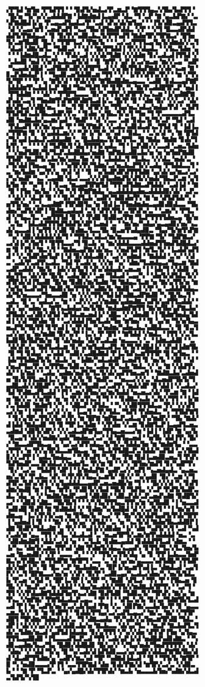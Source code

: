 ▞▛▜▟▝▆▜▅▝▛▜▟▜▜▝▝▝▉▟▜▞▅▟▃▞▛▃▆▃▛▝▇▜▜▜▄▃▚▜▙▞▙▟▜▜▝▝█▞▅▝▜▞▚▞▞▃▟▟▟▛▇▝▐▟▇▟▆▟▐▃▄▟▛▝▟▃▝▜▝▃▛▝▇▝▄▃▙▛▇▞▝▃▚▛▇▟█▟▐▞▄▝▛▃▄▃▟▜▄▟▃▞▛▝▃▟▝▟▚▞▟▞▆▜▄▞▝▝▐▜▞▟▉▃▄▟▜▜▃▝▟▝▞▃▄▞▆▜▝▃▅▟▚▟▜▝▚▃▞▜▙▞▟▜▅▟▛▟▟▃▝▞▛▝▝▞▜▝█▃▃▟▛▟▟▟▟▜▞▛▇▟▄▃▞▝▊▝▉▞▛▞▚▟▉▃▙▃▜▞▛▜▚▟▜▝▇▟▅▜▛▞▜▛▇▃▞▝█▜▅▜▞▃▆▜▙▟▊▝█▃▚▝▜▜▛▜▃▞▝▛▇▞▙▝▝▝▃▞▃▞▛▜▜▃▄▜▄▜▞▟▆▟▞▞▃▜▝▟▃▟▝▟▇▞▅▜▃▝▜▟▊▃▞▝▝▟▝▝▇▞▛▜▟▟▐▝▛▞▞▟▄▟▃▝▝▞▙▃▜▟▅▝▄▝▝▝▐▟▆▟█▃▟▃▝▞▝▝▛▟▞▃▟▝▞▞▟▞▜▟▇▝▞▞▟▟▆▝▊▞▃▟▃▟▐▜▜▟▝▞▝▃▙▟▉▝▅▟▝▞▅▜▚▃▙▃▆▜▞▟▝▝▊▝▇▜▚▝▄▛▐▞▃▞▅▃▅▝▆▞▞▃▄▝▚▟▛▝▚▃▄▟▞▟█▟▝▃▟▜▙▟▚▟▛▞▟▜▛▜▃▟▝▞▄▜▙▜▜▟▄▛▇▟▞▞▟▞▚▃▅▝▇▝▊▃▛▟▅▟▄▛▐▝▝▜▄▟▊▃▅▜▟▟▉▃▆▝▜▜▝▝▞▝▐▞▛▞▟▜▚▞▛▞▝▝▆▝▞▜▚▜▞▜▛▝▝▝▛▝▄▝▇▜▞▟▝▝▛▟▞▞▛▝▇▜▙▟█▟▆▃▄▃▃▝▃▟▉▝▊▟▃▃▄▛▇▛▐▟▟▟▆▜▚▃▙▟▐▃▛▝█▟▝▜▅▞▜▟▜▝▛▝▊▜▚▝▚▝▇▞▛▃▟▟█▜▛▃▛▝▅▟▐▝▛▜▟▟▇▝▝▝▟▞▝▝▛▜▛▜▃▃▃▝▉▞▚▞▜▜▚▞▟▜▛▜▚▃▚▃▆▝▐▞▄▟▇▛▇▟▚▟▞▃▄▜▝▜▅▟▇▜▚▛▇▜▛▟▇▜▃▟▐▞▃▝█▞▛▝█▝▝▟▆▝▉▞▝▞▞▃▞▝▟▞▟▞▟▜▃▞▞▟█▞▅▃▝▝▚▃▜▝▉▝▟▜▛▞▅▝▜▜▄▞▅▃▚▟▃▞▅▟▄▞▛▟▝▃▜▟▜▜▜▟▜▟▚▃▙▜▙▃▟▟▛▞▛▃▝▝▊▟▅▝▄▜▙▃▜▞▄▜▝▜▅▝▜▝▛▃▃▃▃▃▟▜▃▟▉▝▅▟▇▃▙▞▄▃▆▞▄▟▝▝▇▟▛▝▝▟▝▞▃▃▝▃▆▝▊▟▃▜▞▜▞▃▛▝▜▟▝▃▟▝▛▟▃▟▜▝▛▞▆▞▄▃▙▝▛▝▝▜▞▛▇▟▚▝▞▃▟▃▚▟▊▟▃▟▚▃▜▜▟▝▊▝▐▟▐▃▞▜▜▛▇▝▉▝▐▞▄▟▟▃▆▞▞▝▚▛▐▞▜▞▚▞▚▟▝▝▉▟▃▝▝▃▚▞▟▝▚▝▇▝█▜▟▞▜▞▄▟▐▃▙▃▛▃▟▟▄▟▇▝▃▝█▃▙▟▄▃▜▞▙▞▛▜▃▝█▝▇▟▄▝▇▟▆▝▊▟▞▜▙▜▚▝▃▝▝▝▝▟▝▜▟▜▙▜▝▟▄▜▜▜▜▞▄▟▃▝▜▝▐▃▛▟▊▞▞▃▃▟▝▃▅▃▜▟▅▞▝▞▅▟▜▟▉▞▜▞▜▃▛▃▙▟█▟▄▞▅▟▇▝▅▛▇▟▃▟▉▃▙▞▅▝▅▝▅▜▅▛▇▟▉▜▜▟▛▝▇▃▛▜▞▃▙▞▆▞▄▟▃▜▅▝▞▜▝▃▙▟▟▃▜▝▜▃▙▃▝▞▞▟▃▝▅▟▞▃▝▞▜▞▟▟▐▜▅▃▄▝▇▝▝▝▅▜▛▞▛▞▜▟▆▞▃▞▅▃▙▃▛▜▞▞▃▟▄▝▛▜▟▟▃▃▜▝▃▝▆▞▙▟▆▝▄▞▛▞▄▝▛▟▝▟▝▝▊▝▚▞▙▟▛▟▛▟▜▜▜▟▇▝▄▞▟▞▄▞▆▃▞▃▞▞▚▞▅▟▛▝▚▃▝▃▄▟█▝▟▃▞▃▃▞▞▞▟▜▄▟▆▟▜▞▟▜▞▞▅▟▞▜▙▃▛▃▆▝▄▜▙▜▅▝▛▝▚▞▜▝▐▝▊▃▄▝▆▃▄▟▜▛▇▜▟▝▜▜▚▟▜▟▇▃▟▜▟▟▞▝▃▟▐▟▝▝▇▝▉▝▐▜▅▝▆▞▙▞▝▞▆▝▚▜▝▛▇▛▇▟▄▝▄▃▟▟▟▟▄▟▅▃▟▟▟▟▉▞▟▞▝▃▛▃▝▝▟▞▞▝▟▃▛▝▉▝▝▝▉▞▚▟▜▃▙▝▄▟▛▞▜▟▊▟▅▜▚▝▇▝▅▝▟▜▟▜▟▞▚▝▅▜▜▞▅▞▝▃▚▃▄▟▇▛▐▜▛▟▉▜▄▝▅▝▉▟▐▃▜▜▅▟▆▟▅▃▄▟▊▟▉▟▃▃▝▜▙▟▅▞▚▟▜▞▟▛▐▝█▟▇▃▄▟▄▟▝▃▜▝▟▜▚▜▜▞▃▜▛▟▚▞▃▝▝▃▆▞▚▝▛▜▃▝▟▝▞▜▄▃▜▃▝▃▅▜▜▜▟▝▉▝▞▝▛▟█▝▉▟▉▃▞▛▇▝▜▃▛▜▜▜▜▟▅▃▄▝█▞▅▝▃▜▄▝▐▟▃▟▟▜▜▜▟▜▟▟▜▞▟▛▐▃▅▟▝▃▝▝▆▞▅▞▚▟▄▞▄▃▄▟▊▞▅▞▚▃▟▞▄▃▃▟▐▝▅▜▜▝▞▟▊▝▊▟▆▃▜▃▃▜▙▝▉▃▅▜▚▟▄▟▉▃▝▜▄▞▜▞▆▜▚▛▇▝▚▞▝▟▉▞▟▟▟▟▞▟▞▜▝▝▜▜▟▃▚▟▃▞▆▞▆▃▃▃▄▝▛▛▇▝▜▞▝▜▟▛▇▃▞▃▞▟▐▞▚▜▅▜▝▝▉▜▜▃▃▞▜▝▉▃▙▝▄▝▆▞▟▟▟▃▃▃▟▟▅▟▜▜▅▟▜▟█▟▃▞▆▝▉▝▐▜▞▝▇▃▚▜▝▝▇▟▅▃▄▛▇▞▟▞▅▃▝▞▅▟▜▟▜▝▆▜▃▜▞▝▐▃▟▟▚▟▜▟▝▝▞▃▜▟▛▟▅▜▄▛▐▝▟▝▉▞▟▟▃▟▊▞▝▃▞▞▚▟▆▟▝▝▇▟▟▟▝▃▚▞▝▞▟▃▝▃▟▞▛▃▟▜▚▃▟▃▝▜▟▝▛▃▟▞▄▝▞▞▆▝▚▞▝▟▆▞▜▃▆▟▄▃▞▜▄▃▆▝▇▟▃▟▛▃▟▟▞▝▇▞▙▝▐▟▞▞▅▜▄▜▝▟▚▞▟▟▄▟▞▃▅▃▅▝▐▝▐▟▞▜▝▞▟▟▊▝▄▟▄▜▜▃▝▟▞▞▛▝█▞▙▝▃▟▄▜▛▞▝▃▆▝▜▟▃▟▝▃▄▞▚▝▝▟▅▜▞▟▜▟▃▜▞▞▟▜▛▟▞▟▐▜▄▟▊▝█▞▆▝▉▟▊▞▆▞▙▟▆▝▇▝▇▟▄▃▜▃▆▝▅▝▇▞▄▜▜▞▅▝▆▞▅▜▄▜▃▟▚▟▜▝▇▟▊▞▙▞▛▜▜▞▚▟▇▞▙▝▇▟█▝▃▟▝▞▛▝▄▝▃▟▟▟▜▟▄▃▟▞▜▞▅▃▃▃▞▜▅▃▃▟▉▝▅▝▞▞▞▜▜▞▜▟▐▟▚▟▇▃▟▛▇▟▉▝▚▝█▞▙▃▜▝▃▟▃▝█▝▃▝▄▟▃▞▃▝▆▝▝▃▛▞▞▃▞▞▆▟▇▞▄▟▅▟▇▃▚▟▜▞▄▟▜▜▃▟▟▞▝▟▚▝▄▞▚▟▅▞▄▝▇▜▚▃▙▟▄▞▅▞▙▜▙▝▆▟▄▟▆▛▇▜▜▝▇▞▅▜▙▞▄▛▇▃▙▞▟▜▙▟▞▃▞▟▊▞▟▜▟▝▆▜▟▃▆▃▅▟▐▞▝▟█▃▝▞▝▟▅▟▉▝▐▝█▟▆▜▅▟▄▜▟▟▐▝▞▟▝▜▛▟▅▝▉▝▝▃▞▟▟▟▐▜▅▜▃▟▞▜▅▝▆▜▅▞▝▝▊▝▄▞▆▝▜▞▅▜▄▃▅▃▛▜▞▜▙▜▜▝▊▜▚▟▐▝▄▜▚▜▄▝▚▞▅▟▆▞▚▟▅▃▙▃▚▟█▟▃▃▚▝▉▝▊▃▜▃▞▞▄▞▄▝▅▞▆▟▇▝▉▞▚▞▛▝▐▃▚▝▛▝█▜▝▝▇▜▟▟▝▞▆▟▃▝▐▜▜▝▞▃▜▃▙▟▊▜▙▜▙▛▇▞▅▝▉▝▟▞▅▟▄▝▟▞▛▃▟▃▆▝▅▃▃▃▚▝▃▝▐▟▆▃▟▟▉▝▝▃▝▟▞▟▚▞▄▝▇▟▜▃▟▃▆▝▊▞▚▞▆▜▄▟▃▟▜▃▜▞▜▞▛▟█▟▐▞▝▟▚▟▐▟▆▜▙▝▉▝▜▝▊▟▄▞▝▃▚▟▟▝▚▟▊▞▃▟█▟▇▟▝▛▐▃▜▟▚▃▆▜▜▜▛▝█▝▅▜▅▃▝▝▐▟▞▜▜▟▆▟▜▞▙▝▟▃▙▝▄▝▐▟▇▞▚▟▃▟▟▛▐▃▅▟▜▝▊▝▅▞▙▝▝▟▉▝▝▟▝▞▅▃▛▜▄▞▛▃▚▞▛▛▇▃▜▟▊▃▚▃▝▃▟▃▜▞▚▃▙▝▇▟▃▝▞▝▄▝▇▝▞▟▟▜▚▟▞▝▐▞▆▟▝▝▃▟▄▝▄▟▆▞▅▟▜▞▜▃▜▞▟▞▄▟▜▜▅▃▅▜▝▝▇▟▇▃▙▞▃▟▅▟▅▝▉▞▙▜▜▃▆▟▐▃▚▝▉▝▟▞▙▝▉▝▆▟▛▃▝▝▅▃▃▞▞▞▃▝▟▃▅▟▛▜▙▜▞▜▄▟█▃▟▞▞▟█▟▛▝▃▜▚▃▚▞▞▜▄▟▊▃▞▃▟▜▚▝▆▟▞▟▛▝█▝▟▟▐▝▞▃▟▃▞▜▟▝▛▟▇▃▟▜▃▟▟▝▐▜▝▃▆▞▟▜▅▞▄▞▆▞▙▟▟▝▅▃▅▃▞▟▞▝▛▃▆▝▇▝▐▟▅▝▇▞▞▃▝▞▅▜▛▝▅▝▅▝▛▞▄▜▚▃▜▝▜▝▝▝▊▟▇▃▚▃▙▝▄▜▞▞▜▜▝▝▐▞▆▞▃▜▟▟▊▝▇▟▆▜▝▞▚▝▝▟█▃▛▝▟▜▟▃▝▝▚▝▞▟▉▜▜▜▟▃▄▝▛▞▝▞▞▟▜▃▞▞▆▝▐▝▛▜▝▃▞▟▝▞▄▝▐▃▄▜▝▝▛▞▜▟▃▝▜▟▜▝▛▟▅▟▃▝▚▝▜▜▙▛▇▜▝▝▊▞▄▜▛▃▜▜▞▞▙▞▚▜▚▝▆▝█▛▇▝▆▛▇▃▛▃▟▃▄▜▚▞▆▟▛▞▝▜▙▝▇▟▞▟▐▟▟▝▇▟▄▟▊▝▜▝▉▝▜▛▐▃▜▟▆▝▝▞▛▟▅▝▞▃▆▝▊▟▇▜▃▛▐▃▄▟▜▃▅▃▃▟▆▟▝▟▉▜▞▟▛▞▝▞▞▃▟▃▟▛▇▜▄▞▜▜▄▃▅▃▃▞▆▝▐▟▐▝▐▟▛▝▇▝▄▞▙▝▉▃▄▜▝▟▞▞▅▟▇▞▄▟▞▜▅▟▅▃▞▃▞▝▟▝▇▜▄▃▅▟▝▝▅▜▙▝▟▟▐▜▚▝█▞▞▝▇▃▃▟▛▜▙▃▄▝▄▝▄▞▃▞▟▜▚▟▄▃▜▞▜▞▃▜▟▟▄▜▅▝▆▝▆▟▆▜▄▝▝▃▃▞▛▜▚▝▅▝▛▞▄▜▛▟▃▃▆▜▙▃▄▝▅▝▜▃▙▜▜▟█▃▛▃▜▟▟▞▚▟▜▟▝▃▚▜▙▟▊▞▞▃▛▛▐▝▄▟▃▜▅▟▄▃▝▝▚▜▚▟▜▝▚▝▉▃▝▛▇▝▉▟▐▃▅▟▉▃▅▃▜▝▛▟▚▜▟▜▅▟▛▃▃▜▛▟▟▃▞▞▆▟▅▜▃▝▛▞▆▝▉▝▝▞▚▝█▜▅▞▆▟▜▝▊▞▚▟▛▜▚▝▊▞▝▃▞▃▝▜▟▟▜▝▟▛▐▝▐▞▆▟▄▛▇▝▄▟▛▃▞▞▚▟▜▝▚▃▅▟▄▟▃▝▄▃▅▃▅▞▃▜▞▝▛▃▙▃▝▟▚▝▚▜▚▜▚▜▄▃▚▃▆▜▞▝▉▞▞▝▚▞▄▟▊▝▉▞▝▃▆▝▞▜▟▜▛▃▜▟▚▞▟▜▝▞▄▜▄▟▟▟▃▃▄▟▛▃▅▃▅▟█▞▆▝▜▝▝▝█▞▞▞▟▝▚▝▊▟▜▟▆▞▅▟█▝▆▝▐▜▃▝▆▜▚▝▛▟▊▜▞▞▙▟▝▜▙▜▝▜▟▜▄▝▞▃▛▝▛▟▜▞▙▟▛▃▟▃▝▟▄▝▄▝▞▝▆▟▇▞▆▟▛▃▄▟▝▟▉▟▉▞▝▟▉▃▛▟▞▃▛▃▅▟▚▟▇▝▉▟█▜▞▃▞▝▝▟▉▟▝▟▇▃▝▜▙▜▙▜▝▝▝▞▚▜▄▜▜▜▄▃▜▜▚▞▆▝▅▜▙▟▊▝▐▝▅▃▃▟▚▟▊▟█▝▊▟▜▝▇▝▉▟▇▟▟▝▞▝▊▟▆▞▚▞▙▟█▟▝▟▝▞▃▞▙▜▝▝▐▝▆▞▅▜▝▟▆▃▄▝▐▃▚▜▚▜▞▃▄▝▆▝▉▜▅▞▙▝▚▃▞▝▛▝▇▞▚▜▞▟▟▜▄▟▜▞▛▟▞▜▛▛▐▝▄▟▅▟▐▝▉▝▝▝▇▞▝▞▜▞▄▞▝▟▜▟▞▝▃▝▅▝▚▃▜▞▟▝▇▟▅▜▙▃▟▟▉▛▐▟▇▝▉▟▛▞▜▟▃▟▇▝▄▝▛▞▝▝▚▟▐▞▞▟▉▟▅▝▐▞▝▟▆▝▚▟▜▞▚▜▝▃▟▝▚▟▞▃▟▞▆▝▄▃▝▜▜▝▞▜▃▝▟▃▟▃▟▝▃▝▅▃▅▜▛▜▞▃▆▞▆▜▚▟▟▟▟▝▅▃▝▃▝▟▉▟▆▟▇▜▝▟▟▞▃▞▟▝▅▝▝▃▜▃▙▝▊▟▆▃▄▟▟▝▊▟▟▟▜▜▃▟▝▟▆▃▝▝▐▞▚▃▝▟▅▜▞▃▆▃▜▜▚▟▝▟▇▝▛▟▆▜▞▟▄▃▚▃▄▟▚▝▊▜▜▞▜▃▚▜▃▜▅▞▙▃▅▝▇▃▅▟▉▞▝▞▛▝▃▃▃▝▚▝▝▝▞▝▜▜▞▃▜▜▞▟▄▝▄▝▊▝▛▛▐▃▙▃▃▜▅▛▇▃▚▞▛▟█▃▚▞▜▜▟▛▇▝▇▜▛▜▝▃▃▝▃▝▟▝▄▞▅▞▄▃▃▃▚▟▜▟█▞▚▜▜▟▛▟▞▞▆▛▐▞▚▝▉▝█▃▝▃▛▝▇▃▙▟▅▞▃▝▉▛▐▞▅▃▆▜▚▟▐▃▝▟▆▟▃▟▝▃▄▜▛▞▝▃▜▝█▛▇▃▃▞▅▞▅▝▞▟▚▝▉▞▛▝▃▟▉▃▄▞▚▃▟▃▞▟▅▞▚▝▅▞▙▜▟▃▙▝▛▃▅▝▄▜▟▝▚▝█▛▐▃▜▛▐▝▄▜▛▝▚▝▇▟▊▝▟▜▃▞▝▜▚▝▛▝▐▜▙▃▅▝▊▜▙▝▞▝▆▃▛▃▞▝▅▝▟▟▟▝▝▟▄▞▆▃▟▟▞▞▜▜▞▞▆▟▇▃▙▜▛▜▚▝▝▃▞▜▝▜▜▝▞▞▛▟▄▟▇▜▟▟▟▜▅▜▚▃▞▟▇▝▉▟▜▟▉▝▜▟▉▃▜▞▝▜▛▟▚▝▇▞▄▝▆▜▚▃▝▞▆▛▇▞▝▛▇▜▟▃▟▃▛▃▄▃▝▝▛▝▐▝▝▟▜▃▚▞▙▝▉▞▄▞▜▟▇▜▙▜▃▟▃▟▝▛▐▝▆▝▃▟▜▞▅▞▛▃▞▃▙▜▄▟▝▛▇▝▞▃▝▟▊▛▇▞▃▃▙▞▙▞▛▝▊▝▄▃▃▃▆▃▜▞▞▝▊▝▆▝▊▟▛▜▝▝▊▟▟▞▛▜▄▞▃▞▃▟▜▃▄▃▞▝▇▞▃▝▇▞▝▞▜▜▛▟█▜▝▜▛▟▆▞▜▟▅▟▐▟▞▃▝▜▝▟▇▃▄▟▄▝▛▞▚▟▞▞▄▜▅▃▆▜▛▟█▝▜▟▃▝▟▛▐▝▟▞▞▞▄▞▞▞▃▞▟▟▊▃▙▞▅▝▇▃▙▃▃▝▟▞▄▞▜▃▝▝▆▃▛▝▇▃▙▟▜▃▜▟▞▃▜▟▆▞▅▃▟▝▄▟▜▟▐▟▄▟▄▝▊▞▄▜▜▜▝▞▚▞▞▟▅▝▟▜▚▛▐▜▅▝▄▜▄▃▜▜▜▃▄▟▉▟▉▝▐▜▃▃▃▟▜▃▛▃▟▝▜▜▝▃▟▞▄▛▐▞▟▝▅▟█▟▚▟▊▟▇▃▝▝▚▟▊▃▄▟▆▞▙▃▞▜▄▝█▟▉▞▟▟█▟▊▝█▞▄▞▞▝▞▜▄▞▅▟▞▜▅▟▜▜▜▜▚▝▟▞▝▟▅▞▝▞▝▟▟▝▜▞▄▝█▝▚▞▃▟▞▟▐▟▜▟▊▃▃▞▄▞▄▟▛▞▟▟▃▛▇▜▙▜▙▞▟▟▝▟▃▟▛▜▜▟▆▞▄▝▃▟▛▞▆▃▚▟▝▜▛▝▚▟▇▟▐▟▃▟▝▝█▝▝▜▜▞▙▝▇▜▛▝▉▝▚▝▅▟▉▃▃▃▞▛▐▜▝▃▃▜▜▛▇▟▝▟▅▝▊▟▞▛▇▞▟▝▆▜▛▞▃▞▃▝▞▟▉▃▙▝▝▝▇▝▛▝▜▃▛▃▝▝▄▞▄▟█▞▟▞▜▜▛▟▞▝▆▃▙▝▅▃▃▃▙▜▅▞▚▟▇▞▟▃▟▃▜▟▜▞▚▜▉
